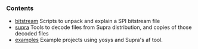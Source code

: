 ### Contents
* [bitstream](bitstream) Scripts to unpack and explain a SPI bitstream file
* [supra](supra) Tools to decode files from Supra distribution, and copies of those decoded files
* [examples](examples) Example projects using yosys and Supra's af tool.
 
